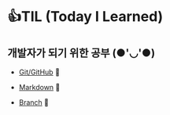# 👍TIL (Today I Learned)



## 개발자가 되기 위한 공부 (●'◡'●)

- [Git/GitHub](./Git_GitHub) 💨
- [Markdown](./Markdown) 💨

- [Branch](./Branch) 💨
